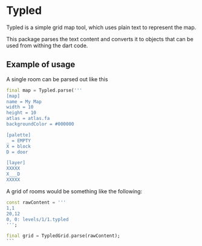 # Typled

Typled is a simple grid map tool, which uses plain text to represent the map.

This package parses the text content and converts it to objects that can be used
from withing the dart code.

## Example of usage

A single room can be parsed out like this
```dart
final map = Typled.parse('''
[map]
name = My Map
width = 10
height = 10
atlas = atlas.fa
backgroundColor = #000000

[palette]
_ = EMPTY
X = block
D = door

[layer]
XXXXX
X___D
XXXXX
```

A grid of rooms would be something like the following:

````dart
const rawContent = '''
1,1
20,12
0, 0: levels/1/1.typled
''';

final grid = TypledGrid.parse(rawContent);
```
